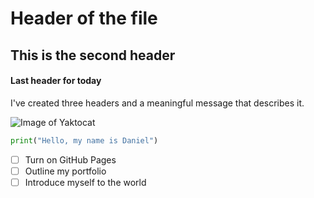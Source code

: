 # Header of the file

## This is the second header

#### Last header for today

I've created three headers and a meaningful message that describes it.

![Image of Yaktocat](https://octodex.github.com/images/justicetocat.jpg)

```python
print("Hello, my name is Daniel")
```

- [ ] Turn on GitHub Pages
- [ ] Outline my portfolio
- [ ] Introduce myself to the world
